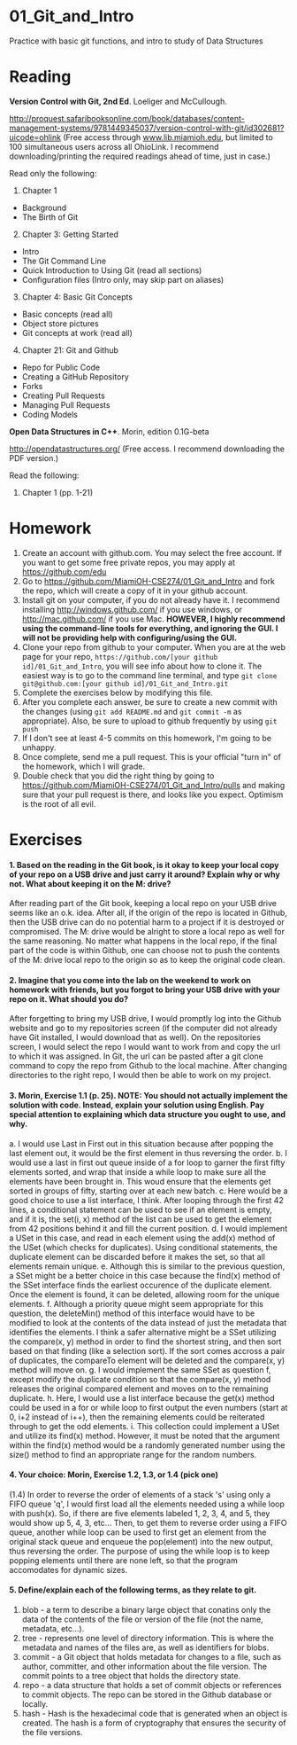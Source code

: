 01_Git_and_Intro
================

Practice with basic git functions, and intro to study of Data Structures

Reading
=======

**Version Control with Git, 2nd Ed**. Loeliger and McCullough. 

http://proquest.safaribooksonline.com/book/databases/content-management-systems/9781449345037/version-control-with-git/id302681?uicode=ohlink (Free access through www.lib.miamioh.edu, but limited to 100 simultaneous users across all OhioLink. I recommend downloading/printing the required readings ahead of time, just in case.)

Read only the following:

1. Chapter 1
  * Background
  * The Birth of Git
2. Chapter 3: Getting Started
  * Intro
  * The Git Command Line
  * Quick Introduction to Using Git (read all sections)
  * Configuration files (Intro only, may skip part on aliases)
3. Chapter 4: Basic Git Concepts
  * Basic concepts (read all)
  * Object store pictures
  * Git concepts at work (read all)
4. Chapter 21: Git and Github
  * Repo for Public Code
  * Creating a GitHub Repository
  * Forks
  * Creating Pull Requests
  * Managing Pull Requests
  * Coding Models

**Open Data Structures in C++**. Morin, edition 0.1G-beta

http://opendatastructures.org/ (Free access. I recommend downloading the PDF version.)

Read the following:

1. Chapter 1 (pp. 1-21)

Homework
========

1. Create an account with github.com. You may select the free account. If you want to get some free private repos, you may apply at https://github.com/edu
2. Go to https://github.com/MiamiOH-CSE274/01_Git_and_Intro and fork the repo, which will create a copy of it in your github account.
3. Install git on your computer, if you do not already have it. I recommend installing http://windows.github.com/ if you use windows, or http://mac.github.com/ if you use Mac. **HOWEVER, I highly recommend using the command-line tools for everything, and ignoring the GUI. I will not be providing help with configuring/using the GUI.**
4. Clone your repo from github to your computer. When you are at the web page for your repo, `https://github.com/[your github id]/01_Git_and_Intro`, you will see info about how to clone it. The easiest way is to go to the command line terminal, and type `git clone git@github.com:[your github id]/01_Git_and_Intro.git`
6. Complete the exercises below by modifying this file.
7. After you complete each answer, be sure to create a new commit with the changes (using `git add README.md` and `git commit -m` as appropriate). Also, be sure to upload to github frequently by using `git push`
8. If I don't see at least 4-5 commits on this homework, I'm going to be unhappy.
9. Once complete, send me a pull request. This is your official "turn in" of the homework, which I will grade.
10. Double check that you did the right thing by going to https://github.com/MiamiOH-CSE274/01_Git_and_Intro/pulls and making sure that your pull request is there, and looks like you expect. Optimism is the root of all evil.

Exercises
=========

#### 1. Based on the reading in the Git book, is it okay to keep your local copy of your repo on a USB drive and just carry it around? Explain why or why not. What about keeping it on the M: drive?

After reading part of the Git book, keeping a local repo on your USB drive seems like an o.k. idea. After all, if the origin of the repo is located in Github, then the USB drive can do no potential harm to a project if it is destroyed or compromised. The M: drive would be alright to store a local repo as well for the same
reasoning. No matter what happens in the local repo, if the final part of the code is within Github, one can choose not to push the contents of the M: drive local repo to the origin so as to keep the original code clean. 

#### 2. Imagine that you come into the lab on the weekend to work on homework with friends, but you forgot to bring your USB drive with your repo on it. What should you do?

After forgetting to bring my USB drive, I would promptly log into the Github website and go to my repositories screen (if the computer did not already have Git installed, I would download that as well). On the repositories screen, I would select the repo I would want to work from and copy the url to which it was assigned. 
In Git, the url can be pasted after a git clone command to copy the repo from Github to the local machine. After changing directories to the right repo, I would then be able to work on my project.

#### 3. Morin, Exercise 1.1 (p. 25). NOTE: You should not actually implement the solution with code. Instead, explain your solution using English. Pay special attention to explaining which data structure you ought to use, and why.

a. I would use Last in First out in this situation because after popping the last element out, it would be the first element in thus reversing the order.
b. I would use a last in first out queue inside of a for loop to garner the first fifty elements sorted, and wrap that inside a while loop to make sure all the elements have been brought in. This woud ensure that the elements get sorted in groups of fifty, starting over at each new batch.
c. Here would be a good choice to use a list interface, I think. After looping through the first 42 lines, a conditional statement can be used to see if an element is empty, and if it is, the set(i, x) method of the list can be used to get the element from 42 positions behind it and fill the current position.
d. I would implement a USet in this case, and read in each element using the add(x) method of the USet (which checks for duplicates). Using conditional statements, the duplicate element can be discarded before it makes the set, so that all elements remain unique. 
e. Although this is similar to the previous question, a SSet might be a better choice in this case because the find(x) method of the SSet interface finds the earliest occurence of the duplicate element. Once the element is found, it can be deleted, allowing room for the unique elements.
f. Although a priority queue might seem appropriate for this question, the deleteMin() method of this interface would have to be modified to look at the contents of the data instead of just the metadata that identifies the elements. I think a safer alternative might be a SSet utilizing the compare(x, y) method in order to find the shortest string, and then sort based on that finding (like a selection sort).
   If the sort comes accross a pair of duplicates, the compareTo element will be deleted and the compare(x, y) method will move on.
g. I would implement the same SSet as question f, except modify the duplicate condition so that the compare(x, y) method releases the original compared element and moves on to the remaining duplicate. 
h. Here, I would use a list interface because the get(x) method could be used in a for or while loop to first output the even numbers (start at 0, i+2 instead of i++), then the remaining elements could be reiterated through to get the odd elements.
i. This collection could implement a USet and utilize its find(x) method. However, it must be noted that the argument within the find(x) method would be a randomly generated number using the size() method to find an appropriate range for the random numbers. 

#### 4. Your choice: Morin, Exercise 1.2, 1.3, or 1.4 (pick one)

(1.4) In order to reverse the order of elements of a stack 's' using only a FIFO queue 'q', I would first load all the elements needed using a while loop with push(x). So, if there are five elements labeled 1, 2, 3, 4, and 5, they would show up 5, 4, 3, etc... Then, to get them to reverse order using a FIFO queue, 
another while loop can be used to first get an element from the original stack queue and enqueue the pop(element) into the new output, thus reversing the order. The purpose of using the while loop is to keep popping elements until there are none left, so that the program accomodates for dynamic sizes. 

#### 5. Define/explain each of the following terms, as they relate to git.

1. blob - a term to describe a binary large object that conatins only the data of the contents of the file or version of the file (not the name, metadata, etc...).
2. tree - represents one level of directory information. This is where the metadata and names of the files are, as well as identifiers for blobs. 
3. commit - a Git object that holds metadata for changes to a file, such as author, committer, and other information about the file version. The commit points to a tree object that holds the directory state.
4. repo - a data structure that holds a set of commit objects or references to commit objects. The repo can be stored in the Github database or locally.
5. hash - Hash is the hexadecimal code that is generated when an object is created. The hash is a form of cryptography that ensures the security of the file versions.
